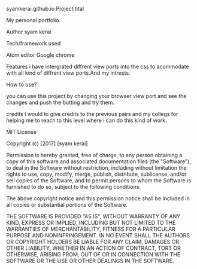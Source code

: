 syamkerai.github.io
Project tital

My personal portfolio.

Author
syam kerai

Tech/framework used

Atom editor
Google chrome

Features
i have intergrated diffrent view ports into the css to acommodate with all kind of 
diffrent view ports.And my intrests.

How to use?

you can use this project by changing your browser view port and see the changes and 
push the butting and try them.

credits
I would to give credits to the previous pairs and my collegs for helping me to reach
to this level where i can do this kind of work.

MIT License

Copyright (c) [2017] [syam kerai]

Permission is hereby granted, free of charge, to any person obtaining a copy
of this software and associated documentation files (the "Software"), to deal
in the Software without restriction, including without limitation the rights
to use, copy, modify, merge, publish, distribute, sublicense, and/or sell
copies of the Software, and to permit persons to whom the Software is
furnished to do so, subject to the following conditions:

The above copyright notice and this permission notice shall be included in all
copies or substantial portions of the Software.

THE SOFTWARE IS PROVIDED "AS IS", WITHOUT WARRANTY OF ANY KIND, EXPRESS OR
IMPLIED, INCLUDING BUT NOT LIMITED TO THE WARRANTIES OF MERCHANTABILITY,
FITNESS FOR A PARTICULAR PURPOSE AND NONINFRINGEMENT. IN NO EVENT SHALL THE
AUTHORS OR COPYRIGHT HOLDERS BE LIABLE FOR ANY CLAIM, DAMAGES OR OTHER
LIABILITY, WHETHER IN AN ACTION OF CONTRACT, TORT OR OTHERWISE, ARISING FROM,
OUT OF OR IN CONNECTION WITH THE SOFTWARE OR THE USE OR OTHER DEALINGS IN THE
SOFTWARE.
